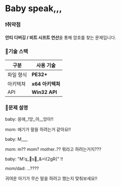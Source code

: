 # Baby speak,,,

### ❗취약점

**안티 디버깅 / 비트 시프트 연산**을 통해 암호를 찾는 문제입니다.


### 🧾기술 스택

| **구분** | **사용 기술** |
| --- | --- |
| 파일 형식 | **PE32+** |
| 아키텍쳐 | **x64 아키텍쳐** |
| API | **Win32 API** |


### 🔐문제 설명

baby: 응애,,!앙,,아,,,앙아!!

mom: 애기가 말을 하려는거 같아요!!

baby: M,,,,,

mom: m?? mom? mother..?? 뭐라고 하려는거지???

baby: "M'q_s_&>I{2gR{" !!

mom/dad: ...????

귀여운 아기가 무슨 말을 하려고 했는지 맞춰보세요!!
